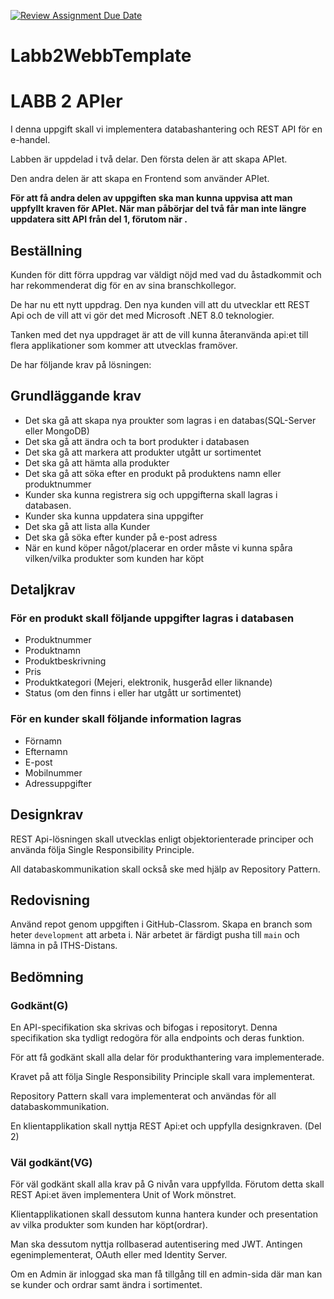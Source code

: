 [![Review Assignment Due Date](https://classroom.github.com/assets/deadline-readme-button-24ddc0f5d75046c5622901739e7c5dd533143b0c8e959d652212380cedb1ea36.svg)](https://classroom.github.com/a/ykf279M7)
# Labb2WebbTemplate
# LABB 2 APIer

I denna uppgift skall vi implementera 
databashantering och REST API för en e-handel.

Labben är uppdelad i två delar. Den första delen är
att skapa APIet.

Den andra delen är att skapa en Frontend som använder APIet.

**För att få andra delen av uppgiften ska man kunna uppvisa att man uppfyllt kraven för APIet. När man påbörjar del två får man inte längre uppdatera sitt API från del 1, förutom när .**

## Beställning

Kunden för ditt förra uppdrag var väldigt nöjd med vad du åstadkommit och har rekommenderat dig för en av sina branschkollegor.

De har nu ett nytt uppdrag. Den nya kunden vill att du utvecklar ett REST Api och de vill att vi gör det med Microsoft .NET 8.0 teknologier.

Tanken med det nya uppdraget är att de vill kunna återanvända api:et till flera applikationer som kommer att utvecklas framöver.

De har följande krav på lösningen:

## Grundläggande krav

* Det ska gå att skapa nya proukter som lagras i en databas(SQL-Server eller MongoDB)
* Det ska gå att ändra och ta bort produkter i databasen
* Det ska gå att markera att produkter utgått ur sortimentet
* Det ska gå att hämta alla produkter
* Det ska gå att söka efter en produkt på produktens namn eller produktnummer
* Kunder ska kunna registrera sig och uppgifterna skall lagras i databasen.
* Kunder ska kunna uppdatera sina uppgifter
* Det ska gå att lista alla Kunder
* Det ska gå söka efter kunder på e-post adress
* När en kund köper något/placerar en order måste vi kunna spåra vilken/vilka produkter som kunden har köpt

## Detaljkrav

### För en produkt skall följande uppgifter lagras i databasen

* Produktnummer
* Produktnamn
* Produktbeskrivning
* Pris
* Produktkategori (Mejeri, elektronik, husgeråd eller liknande)
* Status (om den finns i eller har utgått ur sortimentet)

### För en kunder skall följande information lagras

* Förnamn
* Efternamn
* E-post
* Mobilnummer
* Adressuppgifter

## Designkrav

REST Api-lösningen skall utvecklas enligt objektorienterade principer och använda följa Single Responsibility Principle.

All databaskommunikation skall också ske med hjälp av Repository Pattern.

## Redovisning

Använd repot genom uppgiften i GitHub-Classrom.
Skapa en branch som heter `development` att arbeta i. När arbetet är färdigt pusha till `main` och lämna in på ITHS-Distans.

## Bedömning

### Godkänt(G)

En API-specifikation ska skrivas och bifogas i repositoryt.
Denna specifikation ska tydligt redogöra för alla endpoints och deras funktion.

För att få godkänt skall alla delar för produkthantering vara implementerade.

Kravet på att följa Single Responsibility Principle skall vara implementerat.

Repository Pattern skall vara implementerat och användas för all databaskommunikation.

En klientapplikation skall nyttja REST Api:et och uppfylla designkraven. (Del 2)

### Väl godkänt(VG)

För väl godkänt skall alla krav på G nivån vara uppfyllda. Förutom detta skall REST Api:et även implementera Unit of Work mönstret.

Klientapplikationen skall dessutom kunna hantera kunder och presentation av vilka produkter som kunden har köpt(ordrar).

Man ska dessutom nyttja rollbaserad autentisering med JWT. Antingen egenimplementerat, OAuth eller med Identity Server.

Om en Admin är inloggad ska man få tillgång till en admin-sida där man kan se kunder och ordrar samt ändra i sortimentet.
